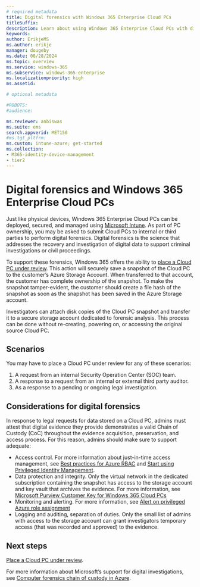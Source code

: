 ```yaml
---
# required metadata
title: Digital forensics with Windows 365 Enterprise Cloud PCs
titleSuffix:
description: Learn about using Windows 365 Enterprise Cloud PCs with digital forensics.
keywords:
author: ErikjeMS  
ms.author: erikje
manager: dougeby
ms.date: 08/28/2024
ms.topic: overview
ms.service: windows-365
ms.subservice: windows-365-enterprise
ms.localizationpriority: high
ms.assetid: 

# optional metadata

#ROBOTS:
#audience:

ms.reviewer: anbiswas    
ms.suite: ems
search.appverid: MET150
#ms.tgt_pltfrm:
ms.custom: intune-azure; get-started
ms.collection:
- M365-identity-device-management
- tier2
---
```


# Digital forensics and Windows 365 Enterprise Cloud PCs

Just like physical devices, Windows 365 Enterprise Cloud PCs can be deployed, secured, and managed using [Microsoft Intune](/mem/intune-service/fundamentals/what-is-intune). As part of PC ownership, you may be asked to submit Cloud PCs to internal or third parties to perform digital forensics. Digital forensics is the science that addresses the recovery and investigation of digital data to support criminal investigations or civil proceedings.

To support these forensics, Windows 365 offers the ability to [place a Cloud PC under review](place-cloud-pc-under-review.md). This action will securely save a snapshot of the Cloud PC to the customer’s Azure Storage Account. When transferred to that account, the customer has complete ownership of the snapshot. To make the snapshot tamper-evident, the customer should create a file hash of the snapshot as soon as the snapshot has been saved in the Azure Storage account.

Investigators can attach disk copies of the Cloud PC snapshot and transfer it to a secure storage account dedicated to forensic analysis. This process can be done without re-creating, powering on, or accessing the original source Cloud PC.

## Scenarios

You may have to place a Cloud PC under review for any of these scenarios:

1. A request from an internal Security Operation Center (SOC) team.
2. A response to a request from an internal or external third party auditor.
3. As a response to a pending or ongoing legal investigation.

## Considerations for digital forensics

In response to legal requests for data stored on a Cloud PC, admins must attest that digital evidence they provide demonstrates a valid Chain of Custody (CoC) throughout the evidence acquisition, preservation, and access process. For this reason, admins should make sure to support adequate:

- Access control. For more information about just-in-time access management, see [Best practices for Azure RBAC](/azure/role-based-access-control/best-practices) and [Start using Privileged Identity Management](/entra/id-governance/privileged-identity-management/pim-getting-started).
- Data protection and integrity. Only the virtual network in the dedicated subscription containing the snapshot has access to the storage account and key vault that archives the evidence. For more information, see [Microsoft Purview Customer Key for Windows 365 Cloud PCs](/windows-365/enterprise/purview-customer-key)
- Monitoring and alerting. For more information, see [Alert on privileged Azure role assignment](/azure/role-based-access-control/role-assignments-alert)
- Logging and auditing, separation of duties. Only the small list of admins with access to the storage account can grant investigators temporary access (that was recorded and approved) to the evidence.
  
<!-- ########################## -->
## Next steps

[Place a Cloud PC under review](place-cloud-pc-under-review.md).

For more information about Microsoft’s support for digital investigations, see [Computer forensics chain of custody in Azure]( /azure/architecture/example-scenario/forensics/).
